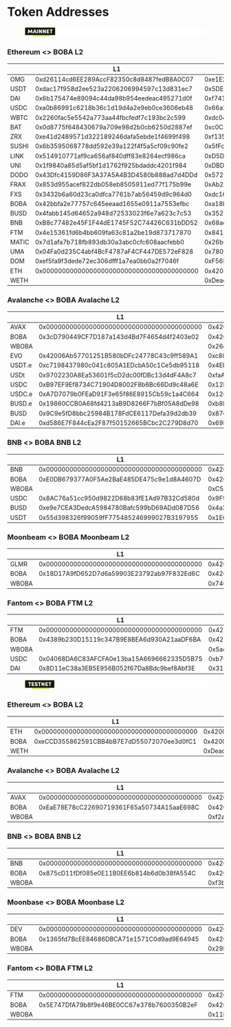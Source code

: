 # Token Addresses



<figure><img src="../../.gitbook/assets/Artboard 1 (18).png" alt=""><figcaption></figcaption></figure>

### Ethereum <> BOBA L2

|       | L1                                         | L2                                         |
| ----- | ------------------------------------------ | ------------------------------------------ |
| OMG   | 0xd26114cd6EE289AccF82350c8d8487fedB8A0C07 | 0xe1E2ec9a85C607092668789581251115bCBD20de |
| USDT  | 0xdac17f958d2ee523a2206206994597c13d831ec7 | 0x5DE1677344D3Cb0D7D465c10b72A8f60699C062d |
| DAI   | 0x6b175474e89094c44da98b954eedeac495271d0f | 0xf74195Bb8a5cf652411867c5C2C5b8C2a402be35 |
| USDC  | 0xa0b86991c6218b36c1d19d4a2e9eb0ce3606eb48 | 0x66a2A913e447d6b4BF33EFbec43aAeF87890FBbc |
| WBTC  | 0x2260fac5e5542a773aa44fbcfedf7c193bc2c599 | 0xdc0486f8bf31DF57a952bcd3c1d3e166e3d9eC8b |
| BAT   | 0x0d8775f648430679a709e98d2b0cb6250d2887ef | 0xc0C16dF1ee7dcEFb88C55003C49F57AA416A3578 |
| ZRX   | 0xe41d2489571d322189246dafa5ebde1f4699f498 | 0xf135f13Db3B114107dCB0B32B6c9e10fFF5a6987 |
| SUSHI | 0x6b3595068778dd592e39a122f4f5a5cf09c90fe2 | 0x5fFccc55C0d2fd6D3AC32C26C020B3267e933F1b |
| LINK  | 0x514910771af9ca656af840dff83e8264ecf986ca | 0xD5D5030831eE83e22a2C9a5cF99931A50c676433 |
| UNI   | 0x1f9840a85d5af5bf1d1762f925bdaddc4201f984 | 0xDBDE1347fED5dC03C74059010D571a16417d307e |
| DODO  | 0x43Dfc4159D86F3A37A5A4B3D4580b888ad7d4DDd | 0x572c5B5BF34f75FB62c39b9BFE9A75bb0bb47984 |
| FRAX  | 0x853d955acef822db058eb8505911ed77f175b99e | 0xAb2AF3A98D229b7dAeD7305Bb88aD0BA2c42f9cA |
| FXS   | 0x3432b6a60d23ca0dfca7761b7ab56459d9c964d0 | 0xdc1664458d2f0B6090bEa60A8793A4E66c2F1c00 |
| BOBA  | 0x42bbfa2e77757c645eeaad1655e0911a7553efbc | 0xa18bF3994C0Cc6E3b63ac420308E5383f53120D7 |
| BUSD  | 0x4fabb145d64652a948d72533023f6e7a623c7c53 | 0x352F2Fdf653A194B42e3311f869237c66309b69E |
| BNB   | 0xB8c77482e45F1F44dE1745F52C74426C631bDD52 | 0x68ac1623ACf9eB9F88b65B5F229fE3e2c0d5789e |
| FTM   | 0x4e15361fd6b4bb609fa63c81a2be19d873717870 | 0x841979bbC06Be7BFE28d9FadDac1A73e1Fb495C1 |
| MATIC | 0x7d1afa7b718fb893db30a3abc0cfc608aacfebb0 | 0x26b664736217407E0FA252b4578DB23B1E3819F3 |
| UMA   | 0x04Fa0d235C4abf4BcF4787aF4CF447DE572eF828 | 0x780f33Ad21314d9A1Ffb6867Fe53d48a76Ec0D16 |
| DOM   | 0xef5fa9f3dede72ec306dfff1a7ea0bb0a2f7046f | 0xF56FbEc7823260D7510D63B63533153b58A01921 |
| ETH   | 0x0000000000000000000000000000000000000000 | 0x4200000000000000000000000000000000000006 |
| WETH  |                                            | 0xDeadDeAddeAddEAddeadDEaDDEAdDeaDDeAD0000 |

### Avalanche <> BOBA Avalache L2

|        | L1                                         | L2                                         |
| ------ | ------------------------------------------ | ------------------------------------------ |
| AVAX   | 0x0000000000000000000000000000000000000000 | 0x4200000000000000000000000000000000000023 |
| BOBA   | 0x3cD790449CF7D187a143d4Bd7F4654d4f2403e02 | 0x4200000000000000000000000000000000000006 |
| WBOBA  |                                            | 0x26c319B7B2cF823365414d082698C8ac90cbBA63 |
| EVO    | 0x42006Ab57701251B580bDFc24778C43c9ff589A1 | 0xc8849f32138de93F6097199C5721a9EfD91ceE01 |
| USDT.e | 0xc7198437980c041c805A1EDcbA50c1Ce5db95118 | 0x4ED96c1dc969d7E2310D9582A68c39556C005912 |
| USDt   | 0x9702230A8Ea53601f5cD2dc00fDBc13d4dF4A8c7 | 0xfaA13D82756f1e0e4dec9416b83121db3Fc35199 |
| USDC   | 0xB97EF9Ef8734C71904D8002F8b6Bc66Dd9c48a6E | 0x12bb1A120dcF8Cb7152eDAC9f04d176DD7f41F7e |
| USDC.e | 0xA7D7079b0FEaD91F3e65f86E8915Cb59c1a4C664 | 0x126969743a6d300bab08F303f104f0f7DBAfbe20 |
| BUSD.e | 0x19860CCB0A68fd4213aB9D8266F7bBf05A8dDe98 | 0xb8B0034CFD89925944C07Ac6CcB2834d1774cfb6 |
| BUSD   | 0x9C9e5fD8bbc25984B178FdCE6117Defa39d2db39 | 0x87e062dE99Ed71aF9b22dDA63e1b6D43333798f8 |
| DAI.e  | 0xd586E7F844cEa2F87f50152665BCbc2C279D8d70 | 0x69B7d24f0E03Ff21949081C95dA7288fEa5C844D |

### BNB <> BOBA BNB L2

|       | L1                                         | L2                                         |
| ----- | ------------------------------------------ | ------------------------------------------ |
| BNB   | 0x0000000000000000000000000000000000000000 | 0x4200000000000000000000000000000000000023 |
| BOBA  | 0xE0DB679377A0F5Ae2BaE485DE475c9e1d8A4607D | 0x4200000000000000000000000000000000000006 |
| WBOBA |                                            | 0xC58aaD327D6D58D979882601ba8DDa0685B505eA |
| USDC  | 0x8AC76a51cc950d9822D68b83fE1Ad97B32Cd580d | 0x9F98f9F312D23d078061962837042b8918e6aff2 |
| BUSD  | 0xe9e7CEA3DedcA5984780Bafc599bD69ADd087D56 | 0x4a2c2838c3907D024916c3f4Fe07832745Ae4bec |
| USDT  | 0x55d398326f99059fF775485246999027B3197955 | 0x1E633Dcd0d3D349126983D58988051F7c62c543D |

### Moonbeam <> BOBA Moonbeam L2

|       | L1                                         | L2                                         |
| ----- | ------------------------------------------ | ------------------------------------------ |
| GLMR  | 0x0000000000000000000000000000000000000000 | 0x4200000000000000000000000000000000000023 |
| BOBA  | 0x18D17A9fD652D7d6a59903E23792ab97F832Ed6C | 0x4200000000000000000000000000000000000006 |
| WBOBA |                                            | 0x74686A29ac7C5703bDC4f9C2DA176DcE55d4DbAC |

### Fantom <> BOBA FTM L2

|       | L1                                         | L2                                         |
| ----- | ------------------------------------------ | ------------------------------------------ |
| FTM   | 0x0000000000000000000000000000000000000000 | 0x4200000000000000000000000000000000000023 |
| BOBA  | 0x4389b230D15119c347B9E8BEA6d930A21aaDF6BA | 0x4200000000000000000000000000000000000006 |
| WBOBA |                                            | 0x5ad2635e9aBce5F95AdcF164Ac81bcAeBdC8E345 |
| USDC  | 0x04068DA6C83AFCFA0e13ba15A6696662335D5B75 | 0xb7629EF94B991865940E8A840Aa7d68fa88c3Fe8 |
| DAI   | 0x8D11eC38a3EB5E956B052f67Da8Bdc9bef8Abf3E | 0x31223A147fF76C3fC43d67F8BC36F11E034c484e |



<figure><img src="../../.gitbook/assets/Artboard 2 (18) (1).png" alt=""><figcaption></figcaption></figure>

### Ethereum <> BOBA L2

|      | L1                                         | L2                                         |
| ---- | ------------------------------------------ | ------------------------------------------ |
| ETH  | 0x0000000000000000000000000000000000000000 | 0x4200000000000000000000000000000000000006 |
| BOBA | 0xeCCD355862591CBB4bB7E7dD55072070ee3d0fC1 | 0x4200000000000000000000000000000000000023 |
| WETH |                                            | 0xDeadDeAddeAddEAddeadDEaDDEAdDeaDDeAD0000 |

### Avalanche <> BOBA Avalache L2

|       | L1                                         | L2                                         |
| ----- | ------------------------------------------ | ------------------------------------------ |
| AVAX  | 0x0000000000000000000000000000000000000000 | 0x4200000000000000000000000000000000000023 |
| BOBA  | 0xEaE78E78cC22690719361F65a50734A15aaE698C | 0x4200000000000000000000000000000000000006 |
| WBOBA |                                            | 0xf2a8ECB0f68C64430403bB9Aa42E6D5E787E438B |

### BNB <> BOBA BNB L2

|       | L1                                         | L2                                         |
| ----- | ------------------------------------------ | ------------------------------------------ |
| BNB   | 0x0000000000000000000000000000000000000000 | 0x4200000000000000000000000000000000000023 |
| BOBA  | 0x875cD11fDf085e0E11B0EE6b814b6d0b38fA554C | 0x4200000000000000000000000000000000000006 |
| WBOBA |                                            | 0xf3beA8d7727aC9Fc23d8B19cBfB5774204648ec0 |

### Moonbase <> BOBA Moonbase L2

|       | L1                                         | L2                                         |
| ----- | ------------------------------------------ | ------------------------------------------ |
| DEV   | 0x0000000000000000000000000000000000000000 | 0x4200000000000000000000000000000000000023 |
| BOBA  | 0x1365fd7BcEE84686DBCA71e1571C0d9ad9E64945 | 0x4200000000000000000000000000000000000006 |
| WBOBA |                                            | 0x29Bf093b0696db8EdDB7BeA3d7628E573E9ECedD |

### Fantom <> BOBA FTM L2

|       | L1                                         | L2                                         |
| ----- | ------------------------------------------ | ------------------------------------------ |
| FTM   | 0x0000000000000000000000000000000000000000 | 0x4200000000000000000000000000000000000023 |
| BOBA  | 0x5E747DfA79b8f9e46BE0CC67e378b7600350B2eF | 0x4200000000000000000000000000000000000006 |
| WBOBA |                                            | 0x11F961968406Ab6Ea23710AF0873Fe9acEC68fDF |
